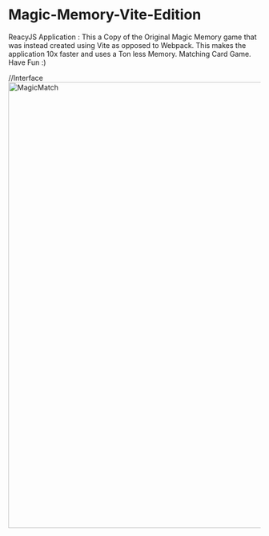 # Magic-Memory-Vite-Edition
ReacyJS Application : This a Copy of the Original Magic Memory game that was instead created using Vite as opposed to Webpack. This makes the application 10x faster and uses a  Ton less Memory. Matching Card Game. Have Fun :) 

//Interface
<img width="892" alt="MagicMatch" src="https://user-images.githubusercontent.com/46074688/159105279-f41d2003-cbe7-46a5-b1c6-15ae46b4b89a.png">
